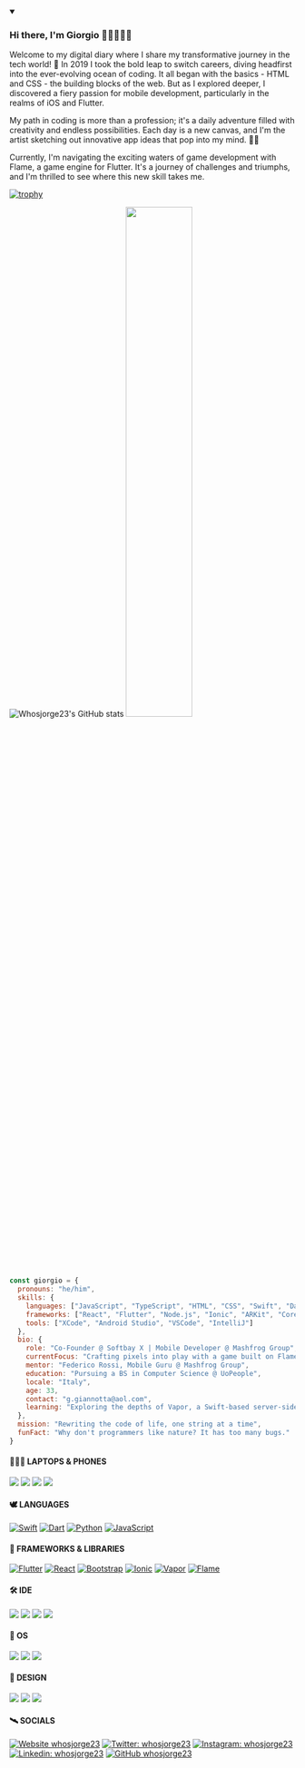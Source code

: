 
<details open>
 <summary><h3>Hi there, I'm Giorgio 👋🏻👨🏻‍💻</h3></summary>
Welcome to my digital diary where I share my transformative journey in the tech world! 🌟 In 2019 I took the bold leap to switch careers, diving headfirst into the ever-evolving ocean of coding. It all began with the basics - HTML and CSS - the building blocks of the web. But as I explored deeper, I discovered a fiery passion for mobile development, particularly in the realms of iOS and Flutter.

My path in coding is more than a profession; it's a daily adventure filled with creativity and endless possibilities. Each day is a new canvas, and I'm the artist sketching out innovative app ideas that pop into my mind. 🚀📱

Currently, I'm navigating the exciting waters of game development with Flame, a game engine for Flutter. It's a journey of challenges and triumphs, and I'm thrilled to see where this new skill takes me.
</details>
<!-- ![](https://komarev.com/ghpvc/?username=whosjorge23&style=for-the-badge&color=0088cc) -->

<!-- ![Whosjorge23's GitHub stats](https://github-readme-stats.vercel.app/api?username=whosjorge23&show_icons=true&theme=tokyonight) -->

<!-- ![Top Langs](https://github-readme-stats.vercel.app/api/top-langs/?username=whosjorge23&layout=compact&theme=tokyonight) -->


[![trophy](https://github-profile-trophy.vercel.app/?username=whosjorge23&theme=dracula&title=MultiLanguage,Repositories,Commits,PullRequest,Experience,Issues)](https://github.com/ryo-ma/github-profile-trophy)

![Whosjorge23's GitHub stats](https://github-readme-stats-sigma-five.vercel.app/api?username=whosjorge23&show_icons=true&&count_private=true&theme=tokyonight) <img width="48%" src="https://github-readme-streak-stats.herokuapp.com/?user=whosjorge23&theme=tokyonight" />

<!--
**whosjorge23/whosjorge23** is a ✨ _special_ ✨ repository because its `README.md` (this file) appears on your GitHub profile.

- 🔭 I’m currently working on an app for the University of Pretoria.
- 🌱 I’m currently learning Ionic.
- 👯 I’m looking to collaborate on Swift and Javascript.
- 🤔 I’m looking for help with Ionic.
- 💬 Ask me about anything.
- 📫 How to reach me: g.giannotta@aol.com.
- ⚡ Fun fact: How many programmers does it take to screw in a light bulb? ... None. It's a hardware problem.
- 😄 Pronouns: ...
-->

```javascript
const giorgio = {
  pronouns: "he/him",
  skills: {
    languages: ["JavaScript", "TypeScript", "HTML", "CSS", "Swift", "Dart", "Python", "Java", "R"],
    frameworks: ["React", "Flutter", "Node.js", "Ionic", "ARKit", "Core ML", "Spring Boot", "Vapor", "Flame"],
    tools: ["XCode", "Android Studio", "VSCode", "IntelliJ"]
  },
  bio: {
    role: "Co-Founder @ Softbay X | Mobile Developer @ Mashfrog Group",
    currentFocus: "Crafting pixels into play with a game built on Flame",
    mentor: "Federico Rossi, Mobile Guru @ Mashfrog Group",
    education: "Pursuing a BS in Computer Science @ UoPeople",
    locale: "Italy",
    age: 33,
    contact: "g.giannotta@aol.com",
    learning: "Exploring the depths of Vapor, a Swift-based server-side titan"
  },
  mission: "Rewriting the code of life, one string at a time",
  funFact: "Why don't programmers like nature? It has too many bugs."
}
```
#### 👨🏻‍💻 LAPTOPS & PHONES
<img src="https://img.shields.io/badge/Apple_MacBook_Pro_14'_M1_Pro-333333?style=for-the-badge&logo=apple&logoColor=white"/> <img src="https://img.shields.io/badge/Apple_iPhone_14_Pro-333333?style=for-the-badge&logo=apple&logoColor=white"/> <img src="https://img.shields.io/badge/Apple_MacBook_Pro_16'_M2_Pro-333333?style=for-the-badge&logo=apple&logoColor=white"/> <img src="https://img.shields.io/badge/Apple_iPhone_XR-333333?style=for-the-badge&logo=apple&logoColor=white"/>

#### 🕊️ LANGUAGES
[![Swift](https://img.shields.io/badge/Swift-FA7343?style=for-the-badge&logo=swift&logoColor=white)](https://docs.swift.org/swift-book/documentation/the-swift-programming-language/) [![Dart](https://img.shields.io/badge/dart-%230175C2.svg?style=for-the-badge&logo=dart&logoColor=white)](https://dart.dev/) [![Python](https://img.shields.io/badge/python-3670A0?style=for-the-badge&logo=python&logoColor=ffdd54)](https://www.python.org/) [![JavaScript](https://img.shields.io/badge/javascript-%23323330.svg?style=for-the-badge&logo=javascript&logoColor=%23F7DF1E)](https://www.javascript.com/)

#### 🦚 FRAMEWORKS & LIBRARIES
[![Flutter](https://img.shields.io/badge/Flutter-02569B?style=for-the-badge&logo=flutter&logoColor=white)](https://flutter.dev/) [![React](https://img.shields.io/badge/React-20232A?style=for-the-badge&logo=react&logoColor=61DAFB)](https://reactjs.org) [![Bootstrap](https://img.shields.io/badge/bootstrap-%23563D7C.svg?style=for-the-badge&logo=bootstrap&logoColor=white)](https://getbootstrap.com/) [![Ionic](https://img.shields.io/badge/Ionic-%233880FF.svg?style=for-the-badge&logo=Ionic&logoColor=white)](https://ionicframework.com/) [![Vapor](https://img.shields.io/badge/Vapor-e981f8?style=for-the-badge&logo=vapor&logoColor=80D8FD)](https://docs.vapor.codes/) [![Flame](https://img.shields.io/badge/Flame-FEA800?style=for-the-badge&logo=elixir&logoColor=E64C3B)](https://flame-engine.org/)

#### 🛠 IDE
[![](https://img.shields.io/badge/Xcode-007ACC?style=for-the-badge&logo=Xcode&logoColor=white)](https://apps.apple.com/en/app/xcode/id497799835?mt=12) [![](https://img.shields.io/badge/Android_Studio-3DDC84?style=for-the-badge&logo=android-studio&logoColor=white)](https://developer.android.com/studio) [![](https://img.shields.io/badge/IntelliJ_IDEA-000000.svg?style=for-the-badge&logo=intellij-idea&logoColor=white)](https://www.jetbrains.com/idea/) [![](https://img.shields.io/badge/Visual_Studio_Code-0078D4?style=for-the-badge&logo=visual%20studio%20code&logoColor=white)](https://code.visualstudio.com)

#### 🦠 OS
[![](https://img.shields.io/badge/mac%20os-000000?style=for-the-badge&logo=apple&logoColor=white)](https://www.apple.com/it/macos/) [![](https://img.shields.io/badge/Windows-0078D6?style=for-the-badge&logo=windows&logoColor=white)](https://www.microsoft.com/windows/) [![](https://img.shields.io/badge/Ubuntu-E95420?style=for-the-badge&logo=ubuntu&logoColor=white)](https://ubuntu.com/desktop/developers)

#### 🎨 DESIGN
[![](https://img.shields.io/badge/Sketch-FFB387?style=for-the-badge&logo=sketch&logoColor=black)](https://www.sketch.com/) [![](https://img.shields.io/badge/Proto.io-161637?style=for-the-badge&logo=proto.io&logoColor=00e5ff)](https://proto.io/) [![](https://img.shields.io/badge/Canva-%2300C4CC.svg?style=for-the-badge&logo=Canva&logoColor=white)](https://www.canva.com/)

#### 🛰 SOCIALS
[![Website whosjorge23](https://img.shields.io/badge/website-000000?style=for-the-badge&logo=About.me&logoColor=white)](https://westcostyle.com) [![Twitter: whosjorge23](https://img.shields.io/badge/Twitter-1DA1F2?style=for-the-badge&logo=twitter&logoColor=white)](https://twitter.com/whosjorge23) [![Instagram: whosjorge23](https://img.shields.io/badge/Instagram-E4405F?style=for-the-badge&logo=instagram&logoColor=white)](https://instagram.com/whosjorge23) [![Linkedin: whosjorge23](https://img.shields.io/badge/LinkedIn-0077B5?style=for-the-badge&logo=linkedin&logoColor=white)](https://www.linkedin.com/in/giorgio-maria-giannotta/) [![GitHub whosjorge23](https://img.shields.io/badge/GitHub-100000?style=for-the-badge&logo=github&logoColor=white)](https://github.com/whosjorge23)


<!-- ![Top Langs](https://github-readme-stats-sigma-five.vercel.app/api/top-langs/?username=whosjorge23&theme=tokyonight&layout=compact) -->

